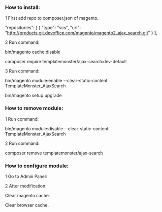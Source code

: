 ### How to install:

1 First add repo to composer.json of magento.

"repositories": [
        {
            "type": "vcs",
            "url": "http://products.git.devoffice.com/magento/magento2_ajax_search.git"
        }
    ],

2 Run command:

bin/magento cache:disable

composer require templatemonster/ajax-search:dev-default

3 Run command:

bin/magento module:enable --clear-static-content TemplateMonster_AjaxSearch

bin/magento setup:upgrade


### How to remove module:

1 Run command:

bin/magento module:disable --clear-static-content TemplateMonster_AjaxSearch

2 Run command:

composer remove templatemonster/ajax-search



### How to configure module:

1 Go to Admin Panel:

2 After modification:

Clear magento cache.

Clear browser cache.